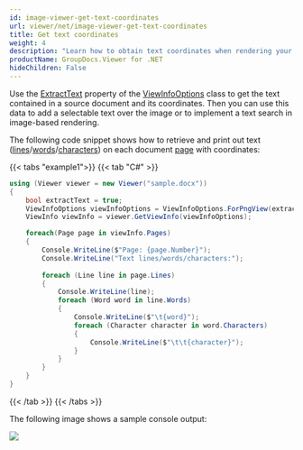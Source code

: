 ```yaml
---
id: image-viewer-get-text-coordinates
url: viewer/net/image-viewer-get-text-coordinates
title: Get text coordinates
weight: 4
description: "Learn how to obtain text coordinates when rendering your documents with Image Viewer by GroupDocs and place text over rendered document page image."
productName: GroupDocs.Viewer for .NET
hideChildren: False
---
```

Use the [ExtractText](https://reference.groupdocs.com/net/viewer/groupdocs.viewer.options/viewinfooptions/properties/extracttext) property of the [ViewInfoOptions](https://reference.groupdocs.com/net/viewer/groupdocs.viewer.options/viewinfooptions) class to get the text contained in a source document and its coordinates. Then you can use this data to add a selectable text over the image or to implement a text search in image-based rendering.

The following code snippet shows how to retrieve and print out text ([lines](https://reference.groupdocs.com/net/viewer/groupdocs.viewer.results/page/properties/lines)/[words](https://reference.groupdocs.com/net/viewer/groupdocs.viewer.results/line/properties/words)/[characters](https://reference.groupdocs.com/net/viewer/groupdocs.viewer.results/word/properties/characters)) on each document [page](https://reference.groupdocs.com/net/viewer/groupdocs.viewer.results/page) with coordinates:

{{< tabs "example1">}}
{{< tab "C#" >}}
```csharp
using (Viewer viewer = new Viewer("sample.docx"))
{
    bool extractText = true;
    ViewInfoOptions viewInfoOptions = ViewInfoOptions.ForPngView(extractText);
    ViewInfo viewInfo = viewer.GetViewInfo(viewInfoOptions);

    foreach(Page page in viewInfo.Pages)
    {
        Console.WriteLine($"Page: {page.Number}");
        Console.WriteLine("Text lines/words/characters:");
                            
        foreach (Line line in page.Lines)
        {
            Console.WriteLine(line);
            foreach (Word word in line.Words)
            {
                Console.WriteLine($"\t{word}");
                foreach (Character character in word.Characters)
                {
                    Console.WriteLine($"\t\t{character}");
                }
            }
        }
    }
}
```
{{< /tab >}}
{{< /tabs >}}

The following image shows a sample console output:

![](/viewer/net/images/image-viewer-get-text-coordinates.png)